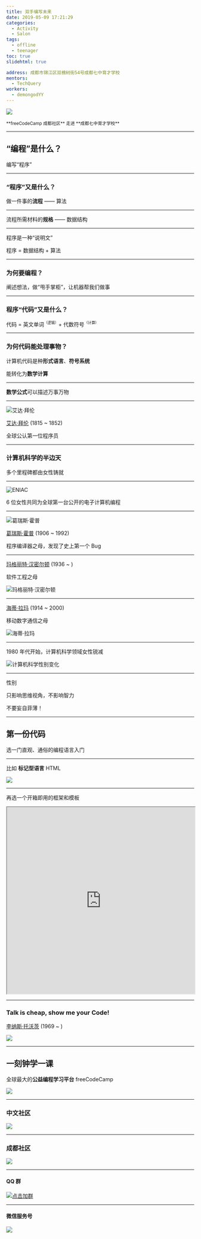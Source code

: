 ```yaml
---
title: 双手编写未来
date: 2019-05-09 17:21:29
categories:
  - Activity
  - Salon
tags:
  - offline
  - teenager
toc: true
slidehtml: true

address: 成都市锦江区双槐树街54号成都七中育才学校
mentors:
  - TechQuery
workers:
  - demongodYY
---
```


![](/images/FCC-CDC-v1.png)

<small>
**freeCodeCamp 成都社区** 走进 **成都七中育才学校**
</small>

---

## “编程”是什么？

编写“程序”

---

### “程序”又是什么？

做一件事的**流程** —— 算法

---

流程所需材料的**规格** —— 数据结构

---

程序是一种“说明文”

程序 = 数据结构 + 算法

<!-- more -->

---

### 为何要编程？

阐述想法，做“甩手掌柜”，让机器帮我们做事

---

### 程序“代码”又是什么？

代码 = 英文单词<sup><small>（逻辑）</small></sup>+ 代数符号<sup><small>（计算）</small></sup>

---

### 为何代码能处理事物？

计算机代码是种**形式语言**、**符号系统**

能转化为**数学计算**

---

**数学公式**可以描述万事万物

---

![艾达·拜伦](./Ada_Lovelace_portrait.jpg)

[艾达·拜伦][1] (1815 ~ 1852)

全球公认第一位程序员

[1]: https://www.wikiwand.com/zh-cn/%E6%84%9B%E9%81%94%C2%B7%E5%8B%92%E8%8A%99%E8%95%BE%E7%B5%B2

---

### 计算机科学的半边天

多个里程碑都由女性铸就

---

![ENIAC](./Two_women_operating_ENIAC.gif)

6 位女性共同为全球第一台公开的电子计算机编程

---

![葛瑞斯·霍普](./Grace_Hopper_and_UNIVAC.jpg)

[葛瑞斯·霍普][2] (1906 ~ 1992)

程序编译器之母，发现了史上第一个 Bug

[2]: https://www.wikiwand.com/zh/%E8%91%9B%E9%BA%97%E7%B5%B2%C2%B7%E9%9C%8D%E6%99%AE

---

[玛格丽特·汉密尔顿][3] (1936 ~ )

软件工程之母

![玛格丽特·汉密尔顿](./Margaret_Hamilton_restoration.jpg)

[3]: https://www.wikiwand.com/zh/%E8%91%9B%E9%BA%97%E7%B5%B2%C2%B7%E9%9C%8D%E6%99%AE

---

[海蒂·拉玛][4] (1914 ~ 2000)

移动数字通信之母

![海蒂·拉玛](./Hedy_Lamarr_in_a_1940_MGM_publicity_still.jpg)

[4]: https://www.wikiwand.com/zh-hans/%E6%B5%B7%E8%92%82%C2%B7%E6%8B%89%E7%8E%9B

---

1980 年代开始，计算机科学领域女性锐减

![计算机科学性别变化](./CS-gender.jpg)

---

性别

只影响思维视角，不影响智力

不要妄自菲薄！

---

## 第一份代码

选一门直观、通俗的编程语言入门

---

比如 **标记型语言** HTML

[![](./Web-starter.png)](https://codepen.io/tech_query/pen/vwGEJV)

---

再选一个开箱即用的框架和模板

<iframe src="https://code.z01.com/v4/examples/" width="100%" height="500"></iframe>

---

### Talk is cheap, show me your Code!

[李纳斯·托沃茨][5] (1969 ~ )

![](./Linus_Torvalds.jpeg)

[5]: https://www.wikiwand.com/zh/%E6%9E%97%E7%BA%B3%E6%96%AF%C2%B7%E6%89%98%E7%93%A6%E5%85%B9

---

## 一刻钟学一课

全球最大的**公益编程学习平台** freeCodeCamp

[![](./FCC-learning.png)](https://learn.freecodecamp.one/)

---

### 中文社区

[![](./FCC-China.png)](https://www.freecodecamp.one/volunteer)

---

### 成都社区

[![](./FCC-ChengDu.png)](https://china.freecodecamp.one/?city=chengdu)

---

#### QQ 群

[![](/images/FCC-CDC-QRC-QQG.png "点击加群")](https://jq.qq.com/?_wv=1027&k=54DSeNz)

---

#### 微信服务号

![](/images/FCC-CDC-QRC-WMP.jpg)
